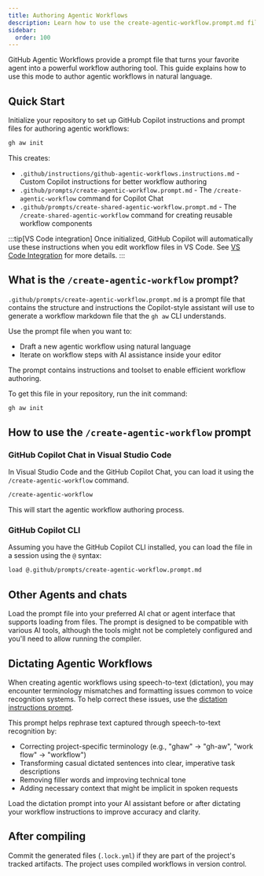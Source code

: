 ```yaml
---
title: Authoring Agentic Workflows
description: Learn how to use the create-agentic-workflow.prompt.md file in VS Code to author agentic workflows in natural language.
sidebar:
  order: 100
---
```


GitHub Agentic Workflows provide a prompt file that turns your favorite agent into 
a powerful workflow authoring tool. This guide explains how to use this mode to author agentic workflows in natural language.

## Quick Start

Initialize your repository to set up GitHub Copilot instructions and prompt files for authoring agentic workflows:

```bash wrap
gh aw init
```

This creates:
- `.github/instructions/github-agentic-workflows.instructions.md` - Custom Copilot instructions for better workflow authoring
- `.github/prompts/create-agentic-workflow.prompt.md` - The `/create-agentic-workflow` command for Copilot Chat
- `.github/prompts/create-shared-agentic-workflow.prompt.md` - The `/create-shared-agentic-workflow` command for creating reusable workflow components

:::tip[VS Code integration]
Once initialized, GitHub Copilot will automatically use these instructions when you edit workflow files in VS Code. See [VS Code Integration](/gh-aw/tools/vscode/) for more details.
:::

## What is the `/create-agentic-workflow` prompt?

`.github/prompts/create-agentic-workflow.prompt.md` is a prompt file that contains the structure and instructions the Copilot-style assistant will use to generate a workflow markdown file that the `gh aw` CLI understands.

Use the prompt file when you want to:
- Draft a new agentic workflow using natural language
- Iterate on workflow steps with AI assistance inside your editor

The prompt contains instructions and toolset to enable efficient workflow authoring.

To get this file in your repository, run the init command:

```bash
gh aw init
```

## How to use the `/create-agentic-workflow` prompt

### GitHub Copilot Chat in Visual Studio Code

In Visual Studio Code and the GitHub Copilot Chat, you can load it using the `/create-agentic-workflow` command.

```sh
/create-agentic-workflow
```

This will start the agentic workflow authoring process.

### GitHub Copilot CLI

Assuming you have the GitHub Copilot CLI installed, you can load the file in a session using the `@` syntax:

```bash
load @.github/prompts/create-agentic-workflow.prompt.md
```

## Other Agents and chats

Load the prompt file into your preferred AI chat or agent interface that supports loading from files. The prompt is designed to be compatible with various AI tools, although the tools might not be completely configured and you'll need to allow running the compiler.

## Dictating Agentic Workflows

When creating agentic workflows using speech-to-text (dictation), you may encounter terminology mismatches and formatting issues common to voice recognition systems. To help correct these issues, use the [dictation instructions prompt](https://raw.githubusercontent.com/githubnext/gh-aw/main/.github/instructions/dictation.instructions.md).

This prompt helps rephrase text captured through speech-to-text recognition by:
- Correcting project-specific terminology (e.g., "ghaw" → "gh-aw", "work flow" → "workflow")
- Transforming casual dictated sentences into clear, imperative task descriptions
- Removing filler words and improving technical tone
- Adding necessary context that might be implicit in spoken requests

Load the dictation prompt into your AI assistant before or after dictating your workflow instructions to improve accuracy and clarity.

## After compiling

Commit the generated files (`.lock.yml`) if they are part of the project's tracked artifacts. The project uses compiled workflows in version control.
